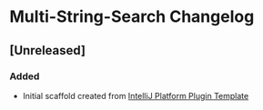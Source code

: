 <!-- Keep a Changelog guide -> https://keepachangelog.com -->

# Multi-String-Search Changelog

## [Unreleased]
### Added
- Initial scaffold created from [IntelliJ Platform Plugin Template](https://github.com/JetBrains/intellij-platform-plugin-template)
